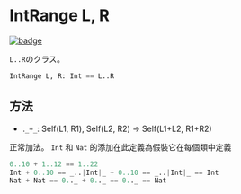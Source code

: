 # IntRange L, R

[![badge](https://img.shields.io/endpoint.svg?url=https%3A%2F%2Fgezf7g7pd5.execute-api.ap-northeast-1.amazonaws.com%2Fdefault%2Fsource_up_to_date%3Fowner%3Derg-lang%26repos%3Derg%26ref%3Dmain%26path%3Ddoc/EN/API/types/classes/IntRange.md%26commit_hash%3D06f8edc9e2c0cee34f6396fd7c64ec834ffb5352)](https://gezf7g7pd5.execute-api.ap-northeast-1.amazonaws.com/default/source_up_to_date?owner=erg-lang&repos=erg&ref=main&path=doc/EN/API/types/classes/IntRange.md&commit_hash=06f8edc9e2c0cee34f6396fd7c64ec834ffb5352)

`L..R`のクラス。

```python
IntRange L, R: Int == L..R
```

## 方法

* .`_+_`: Self(L1, R1), Self(L2, R2) -> Self(L1+L2, R1+R2)

正常加法。 `Int` 和 `Nat` 的添加在此定義為假裝它在每個類中定義

```python
0..10 + 1..12 == 1..22
Int + 0..10 == _..|Int|_ + 0..10 == _..|Int|_ == Int
Nat + Nat == 0.._ + 0.._ == 0.._ == Nat
```
